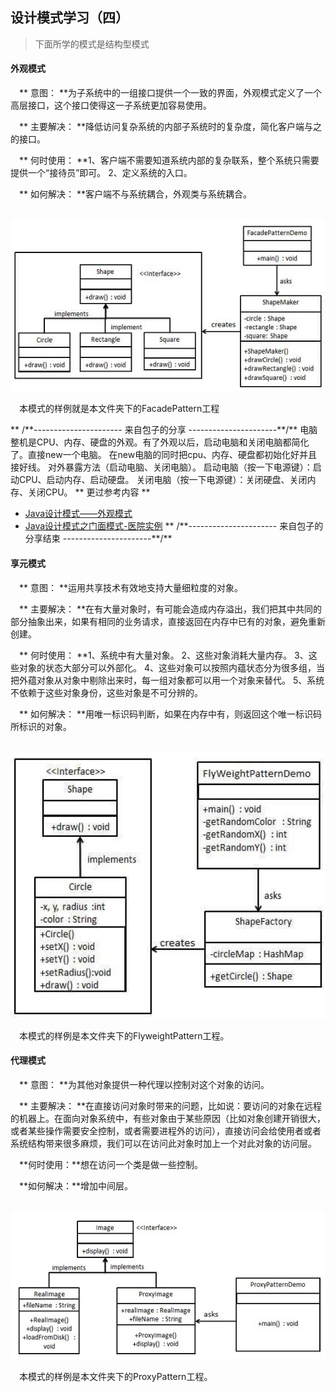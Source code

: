 ## 设计模式学习（四） ##

> 下面所学的模式是结构型模式

#### 外观模式 ####

&emsp;** 意图： **为子系统中的一组接口提供一个一致的界面，外观模式定义了一个高层接口，这个接口使得这一子系统更加容易使用。

&emsp;** 主要解决： **降低访问复杂系统的内部子系统时的复杂度，简化客户端与之的接口。

&emsp;** 何时使用： **1、客户端不需要知道系统内部的复杂联系，整个系统只需要提供一个“接待员”即可。 2、定义系统的入口。

&emsp;** 如何解决： **客户端不与系统耦合，外观类与系统耦合。

&emsp;<img src="./facade_pattern_uml_diagram.jpg" alt="外观模式类图" width="600px"/>

&emsp;本模式的样例就是本文件夹下的FacadePattern工程

** /\*\*---------------------- 来自包子的分享 ----------------------\*\*/**
电脑整机是CPU、内存、硬盘的外观。有了外观以后，启动电脑和关闭电脑都简化了。直接new一个电脑。
在new电脑的同时把cpu、内存、硬盘都初始化好并且接好线。
对外暴露方法（启动电脑、关闭电脑）。
启动电脑（按一下电源键）：启动CPU、启动内存、启动硬盘。
关闭电脑（按一下电源键）：关闭硬盘、关闭内存、关闭CPU。
** 更过参考内容 **
- <a href="http://www.runoob.com/w3cnote/facade-pattern-2.html">Java设计模式——外观模式</a>
- <a href="http://www.runoob.com/w3cnote/facade-pattern-3.html">Java设计模式之门面模式-医院实例</a>
** /\*\*---------------------- 来自包子的分享结束 ----------------------\*\*/**

#### 享元模式 ####

&emsp;** 意图： **运用共享技术有效地支持大量细粒度的对象。

&emsp;** 主要解决： **在有大量对象时，有可能会造成内存溢出，我们把其中共同的部分抽象出来，如果有相同的业务请求，直接返回在内存中已有的对象，避免重新创建。

&emsp;** 何时使用： **1、系统中有大量对象。 2、这些对象消耗大量内存。 3、这些对象的状态大部分可以外部化。 4、这些对象可以按照内蕴状态分为很多组，当把外蕴对象从对象中剔除出来时，每一组对象都可以用一个对象来替代。 5、系统不依赖于这些对象身份，这些对象是不可分辨的。

&emsp;** 如何解决： **用唯一标识码判断，如果在内存中有，则返回这个唯一标识码所标识的对象。

&emsp;<img src="./flyweight_pattern_uml_diagram.jpg" alt="享元模式类图" width="600px"/>

&emsp;本模式的样例是本文件夹下的FlyweightPattern工程。

#### 代理模式 ####

&emsp;** 意图： **为其他对象提供一种代理以控制对这个对象的访问。

&emsp;** 主要解决： **在直接访问对象时带来的问题，比如说：要访问的对象在远程的机器上。在面向对象系统中，有些对象由于某些原因（比如对象创建开销很大，或者某些操作需要安全控制，或者需要进程外的访问），直接访问会给使用者或者系统结构带来很多麻烦，我们可以在访问此对象时加上一个对此对象的访问层。

&emsp;**何时使用：**想在访问一个类是做一些控制。

&emsp;**如何解决：**增加中间层。

&emsp;<img src="./proxy_pattern_uml_diagram.jpg" alt="代理模式类图" width="600px"/>

&emsp;本模式的样例是本文件夹下的ProxyPattern工程。

